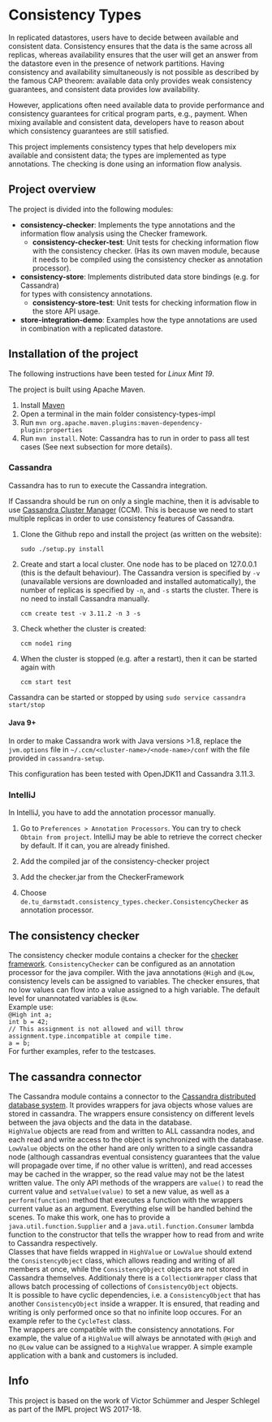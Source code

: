 # Consistency Types

In replicated datastores, users have to decide between available and consistent data. 
Consistency ensures that the data is the same across all replicas, whereas availability 
ensures that the user will get an answer from the datastore even in the presence of
network partitions. Having consistency and availability simultaneously is not possible
as described by the famous CAP theorem: available data only provides weak consistency guarantees, and
consistent data provides low availability.

However, applications often need available data to provide performance and consistency guarantees 
for critical program parts, e.g., payment. When mixing available and consistent data, developers
have to reason about which consistency guarantees are still satisfied.  

This project implements consistency types that help developers mix available and consistent data;
the types are implemented as type annotations.
The checking is done using an information flow analysis.


## Project overview

The project is divided into the following modules:

* **consistency-checker**: Implements the type annotations and the information flow analysis using the 
Checker framework.
    * **consistency-checker-test**: Unit tests for checking information flow with the
     consistency checker. (Has its own maven module, because
    it needs to be compiled using the consistency checker as annotation processor). 
* **consistency-store**: Implements distributed data store bindings (e.g. for Cassandra)     
    for types with consistency annotations.
    * **consistency-store-test**: Unit tests for checking information flow in the
    store API usage. 
* **store-integration-demo**: Examples how the type annotations are used in combination with
a replicated datastore. 


## Installation of the project

The following instructions have been tested for *Linux Mint 19*.
 
 The project is built using Apache Maven. 

1. Install [Maven](https://maven.apache.org)
2. Open a terminal in the main folder consistency-types-impl
3. Run `mvn org.apache.maven.plugins:maven-dependency-plugin:properties`
4. Run `mvn install`. Note: Cassandra has to run in order to pass all test cases 
(See next subsection for more details). 


### Cassandra

Cassandra has to run to execute the Cassandra integration.

If Cassandra should be run on only a single machine, then it is advisable to use 
[Cassandra Cluster Manager](https://github.com/riptano/ccm) (CCM).
This is because we need to start multiple replicas in order to use consistency
features of Cassandra.

1. Clone the Github repo and install the project (as written on the website):

    `sudo ./setup.py install`

2. Create and start a local cluster. One node has to be placed on 127.0.0.1 (this is the default behaviour).
The Cassandra version is specified by `-v` (unavailable versions are downloaded and installed automatically),
the number of replicas is specified by `-n`, and `-s` starts the cluster. 
There is no need to install Cassandra manually.
    
    `ccm create test -v 3.11.2 -n 3 -s`
    
3. Check whether the cluster is created:

    `ccm node1 ring`
    
4. When the cluster is stopped (e.g. after a restart), then it can be started again with

    `ccm start test`

Cassandra can be started or stopped by using
    `sudo service cassandra start/stop` 
    
#### Java 9+

In order to make Cassandra work with Java versions >1.8, replace the `jvm.options` file 
in `~/.ccm/<cluster-name>/<node-name>/conf` with the file provided in `cassandra-setup`.

This configuration has been tested with OpenJDK11 and Cassandra 3.11.3.
    
### IntelliJ

In IntelliJ, you have to add the annotation processor manually.

1. Go to `Preferences > Annotation Processors`. You can try to check `Obtain from project`. 
IntelliJ may be able to retrieve the correct checker by default. If it can, you are already finished.

2. Add the compiled jar of the consistency-checker project

3. Add the checker.jar from the CheckerFramework

4. Choose `de.tu_darmstadt.consistency_types.checker.ConsistencyChecker` as annotation processor.  


## The consistency checker
The consistency checker module contains a checker for the [checker framework](https://checkerframework.org/). `ConsistencyChecker` can be configured as an annotation processor for the java compiler. With the java annotations `@High` and `@Low`, consistency levels can be assigned to variables. The checker ensures, that no low values can flow into a value assigned to a high variable. The default level for unannotated variables is `@Low`.  
Example use:  
`@High int a;`  
`int b = 42;`  
`// This assignment is not allowed and will throw assignment.type.incompatible at compile time.`  
`a = b;`  
For further examples, refer to the testcases.

## The cassandra connector
The Cassandra module contains a connector to the [Cassandra distributed database system](https://cassandra.apache.org/). It provides wrappers for java objects whose values are stored in cassandra. The wrappers ensure consistency on different levels between the java objects and the data in the database.  
`HighValue` objects are read from and written to ALL cassandra nodes, and each read and write access to the object is synchronized with the database. `LowValue` objects on the other hand are only written to a single cassandra node (although cassandras eventual consistency guarantees that the value will propagade over time, if no other value is written), and read accesses may be cached in the wrapper, so the read value may not be the latest written value. The only API methods of the wrappers are `value()` to read the current value and `setValue(value)` to set a new value, as well as a `perform(function)` method that executes a function with the wrappers current value as an argument. Everything else will be handled behind the scenes. To make this work, one has to provide a `java.util.function.Supplier` and a `java.util.function.Consumer` lambda function to the constructor that tells the wrapper how to read from and write to Cassandra respectively.  
Classes that have fields wrapped in `HighValue` or `LowValue` should extend the `ConsistencyObject` class, which allows reading and writing of all members at once, while the `ConsistencyObject` objects are not stored in Cassandra themselves. Additionaly there is a `CollectionWrapper` class that allows batch processing of collections of `ConsistencyObject` objects.  
It is possible to have cyclic dependencies, i.e. a `ConsistencyObject` that has another `ConsistencyObject` inside a wrapper. It is ensured, that reading and writing is only performed once so that no infinite loop occures. For an example refer to the `CycleTest` class.  
The wrappers are compatible with the consistency annotations. For example, the value of a `HighValue` will always be annotated with `@High` and no `@Low` value can be assigned to a `HighValue` wrapper. A simple example application with a bank and customers is included.

## Info

This project is based on the work of Victor Schümmer and Jesper Schlegel as part of the IMPL project WS 2017-18.
